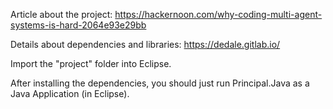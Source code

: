 Article about the project: https://hackernoon.com/why-coding-multi-agent-systems-is-hard-2064e93e29bb

Details about dependencies and libraries: https://dedale.gitlab.io/

Import the "project" folder into Eclipse.

After installing the dependencies, you should just run Principal.Java as a Java Application (in Eclipse).
